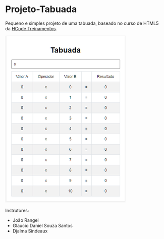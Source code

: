 # Projeto-Tabuada
Pequeno e simples projeto de uma tabuada, baseado no curso de HTML5 da <a href = https://hcode.com.br/>HCode Treinamentos</a>.

<img src="https://github.com/nandacruz/Projeto-Tabuada/blob/master/Tabuada/project_img/Screenshot.png">

Instrutores: 

- João Rangel
- Glaucio Daniel Souza Santos
- Djalma Sindeaux
